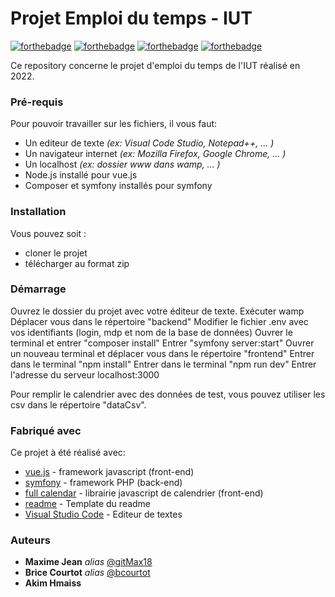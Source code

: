 # Projet Emploi du temps - IUT
<!-- _(juste en dessous des badges sympatiques à placer)_ -->

[![forthebadge](https://forthebadge.com/images/badges/made-with-javascript.svg)](http://forthebadge.com)   [![forthebadge](https://forthebadge.com/images/badges/made-with-vue.svg)](https://forthebadge.com)  [![forthebadge](https://forthebadge.com/images/badges/made-with-symfony.svg)](https://forthebadge.com) [![forthebadge](https://forthebadge.com/images/badges/uses-scss.svg)](http://forthebadge.com)

Ce repository concerne le projet d'emploi du temps de l'IUT réalisé en 2022.


### Pré-requis

Pour pouvoir travailler sur les fichiers, il vous faut:

- Un editeur de texte _(ex: Visual Code Studio, Notepad++, ... )_
- Un navigateur internet _(ex: Mozilla Firefox, Google Chrome, ... )_
- Un localhost _(ex: dossier www dans wamp, ... )_
- Node.js installé pour vue.js
- Composer et symfony installés pour symfony

### Installation

Vous pouvez soit :

* cloner le projet
* télécharger au format zip


### Démarrage

Ouvrez le dossier du projet avec votre éditeur de texte.
Exécuter wamp
Déplacer vous dans le répertoire "backend"
Modifier le fichier .env avec vos identifiants (login, mdp et nom de la base de données)
Ouvrer le terminal et entrer "composer install"
Entrer "symfony server:start"
Ouvrer un nouveau terminal et déplacer vous dans le répertoire "frontend"
Entrer dans le terminal "npm install" 
Entrer dans le terminal "npm run dev"
Entrer l'adresse du serveur localhost:3000

Pour remplir le calendrier avec des données de test, vous pouvez utiliser les csv dans le répertoire "dataCsv".

### Fabriqué avec

Ce projet à été réalisé avec:

* [vue.js](https://vuejs.org/) - framework javascript (front-end)
* [symfony](https://symfony.com/) - framework PHP (back-end)
* [full calendar](https://fullcalendar.io/) - librairie javascript de calendrier (front-end)
* [readme](https://gist.github.com/JulienRAVIA/1cc6589cbf880d380a5bb574baa38811#file-readme-template-md) - Template du readme 
* [Visual Studio Code](https://code.visualstudio.com/) - Editeur de textes 



### Auteurs


* **Maxime Jean** _alias_ [@gitMax18](https://github.com/gitMax18)
* **Brice Courtot** _alias_ [@bcourtot](https://github.com/bcourtot)
* **Akim Hmaiss**



